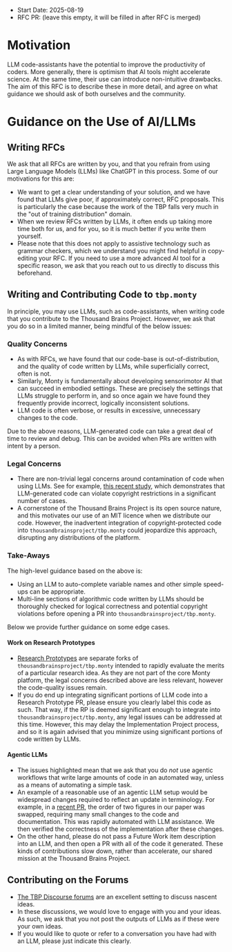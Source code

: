 - Start Date: 2025-08-19
- RFC PR: (leave this empty, it will be filled in after RFC is merged)

# Motivation

LLM code-assistants have the potential to improve the productivity of coders. More generally, there is optimism that AI tools might accelerate science. At the same time, their use can introduce non-intuitive drawbacks. The aim of this RFC is to describe these in more detail, and agree on what guidance we should ask of both ourselves and the community.


# Guidance on the Use of AI/LLMs

## Writing RFCs

We ask that all RFCs are written by you, and that you refrain from using Large Language Models (LLMs) like ChatGPT in this process. Some of our motivations for this are:
- We want to get a clear understanding of your solution, and we have found that LLMs give poor, if approximately correct, RFC proposals. This is particularly the case because the work of the TBP falls very much in the "out of training distribution" domain.
- When we review RFCs written by LLMs, it often ends up taking more time both for us, and for you, so it is much better if you write them yourself.
- Please note that this does not apply to assistive technology such as grammar checkers, which we understand you might find helpful in copy-editing your RFC. If you need to use a more advanced AI tool for a specific reason, we ask that you reach out to us directly to discuss this beforehand.


## Writing and Contributing Code to `tbp.monty`

In principle, you may use LLMs, such as code-assistants, when writing code that you contribute to the Thousand Brains Project. However, we ask that you do so in a limited manner, being mindful of the below issues:

### Quality Concerns
- As with RFCs, we have found that our code-base is out-of-distribution, and the quality of code written by LLMs, while superficially correct, often is not.
- Similarly, Monty is fundamentally about developing sensorimotor AI that can succeed in embodied settings. These are precisely the settings that LLMs struggle to perform in, and so once again we have found they frequently provide incorrect, logically inconsistent solutions.
- LLM code is often verbose, or results in excessive, unnecessary changes to the code.

Due to the above reasons, LLM-generated code can take a great deal of time to review and debug. This can be avoided when PRs are written with intent by a person.

### Legal Concerns
- There are non-trivial legal concerns around contamination of code when using LLMs. See for example, [this recent study](https://arxiv.org/html/2408.02487v1), which demonstrates that LLM-generated code can violate copyright restrictions in a significant number of cases.
- A cornerstone of the Thousand Brains Project is its open source nature, and this motivates our use of an MIT licence when we distribute our code. However, the inadvertent integration of copyright-protected code into `thousandbrainsproject/tbp.monty` could jeopardize this approach, disrupting any distributions of the platform.

### Take-Aways

The high-level guidance based on the above is:
- Using an LLM to auto-complete variable names and other simple speed-ups can be appropriate.
- Multi-line sections of algorithmic code written by LLMs should be thoroughly checked for logical correctness and potential copyright violations before opening a PR into `thousandbrainsproject/tbp.monty`.

Below we provide further guidance on some edge cases.

#### Work on Research Prototypes
- [Research Prototypes](https://github.com/nielsleadholm/tbp.monty/blob/978b15653a4c08bb21e28752a2ea9e01a3da906b/rfcs/0000_code_guidance_for_researchers_and_community.md) are separate forks of `thousandbrainsproject/tbp.monty` intended to rapidly evaluate the merits of a particular research idea. As they are not part of the core Monty platform, the legal concerns described above are less relevant, however the code-quality issues remain.
- If you do end up integrating significant portions of LLM code into a Research Prototype PR, please ensure you clearly label this code as such. That way, if the RP is deemed significant enough to integrate into `thousandbrainsproject/tbp.monty`, any legal issues can be addressed at this time. However, this may delay the Implementation Project process, and so it is again advised that you minimize using significant portions of code written by LLMs.

#### Agentic LLMs 
- The issues highlighted mean that we ask that you do *not* use agentic workflows that write large amounts of code in an automated way, unless as a means of automating a simple task.
- An example of a reasonable use of an agentic LLM setup would be widespread changes required to reflect an update in terminology. For example, in a [recent PR](https://github.com/thousandbrainsproject/tbp.tbs_sensorimotor_intelligence/pull/55/files), the order of two figures in our paper was swapped, requiring many small changes to the code and documentation. This was rapidly automated with LLM assistance. We then verified the correctness of the implementation after these changes.
- On the other hand, please do not pass a Future Work item description into an LLM, and then open a PR with all of the code it generated. These kinds of contributions slow down, rather than accelerate, our shared mission at the Thousand Brains Project.

## Contributing on the Forums

- [The TBP Discourse forums](https://thousandbrains.discourse.group/) are an excellent setting to discuss nascent ideas.
- In these discussions, we would love to engage with you and your ideas. As such, we ask that you not post the outputs of LLMs as if these were your own ideas.
- If you would like to quote or refer to a conversation you have had with an LLM, please just indicate this clearly.